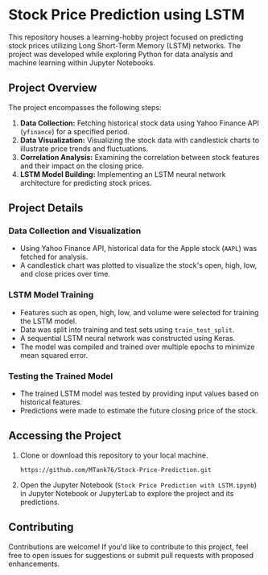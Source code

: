 # Stock Price Prediction using LSTM

This repository houses a learning-hobby project focused on predicting stock prices utilizing Long Short-Term Memory (LSTM) networks. The project was developed while exploring Python for data analysis and machine learning within Jupyter Notebooks.

## Project Overview

The project encompasses the following steps:

1. **Data Collection:** Fetching historical stock data using Yahoo Finance API (`yfinance`) for a specified period.
2. **Data Visualization:** Visualizing the stock data with candlestick charts to illustrate price trends and fluctuations.
3. **Correlation Analysis:** Examining the correlation between stock features and their impact on the closing price.
4. **LSTM Model Building:** Implementing an LSTM neural network architecture for predicting stock prices.

## Project Details

### Data Collection and Visualization

- Using Yahoo Finance API, historical data for the Apple stock (`AAPL`) was fetched for analysis.
- A candlestick chart was plotted to visualize the stock's open, high, low, and close prices over time.

### LSTM Model Training

- Features such as open, high, low, and volume were selected for training the LSTM model.
- Data was split into training and test sets using `train_test_split`.
- A sequential LSTM neural network was constructed using Keras.
- The model was compiled and trained over multiple epochs to minimize mean squared error.

### Testing the Trained Model

- The trained LSTM model was tested by providing input values based on historical features.
- Predictions were made to estimate the future closing price of the stock.

## Accessing the Project

1. Clone or download this repository to your local machine.
   ```
   https://github.com/MTank76/Stock-Price-Prediction.git
   ```
3. Open the Jupyter Notebook (`Stock Price Prediction with LSTM.ipynb`) in Jupyter Notebook or JupyterLab to explore the project and its predictions.

## Contributing

Contributions are welcome! If you'd like to contribute to this project, feel free to open issues for suggestions or submit pull requests with proposed enhancements.
